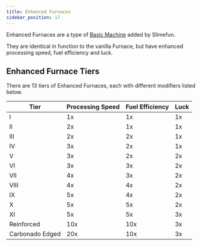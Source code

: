 ```yaml
---
title: Enhanced Furnaces
sidebar_position: 17
---
```


Enhanced Furnaces are a type of [Basic Machine](/docs/Slimefun/Basic-Machines) added by Slimefun.

They are identical in function to the vanilla Furnace, but have enhanced processing speed, fuel efficiency and luck.

## Enhanced Furnace Tiers

There are 13 tiers of Enhanced Furnaces, each with different modifiers listed below.

| Tier | Processing Speed | Fuel Efficiency | Luck |
| ---- | ---------------- | --------------- | ---- |
| I | 1x | 1x | 1x |
| II | 2x | 1x | 1x |
| III | 2x | 2x | 1x |
| IV | 3x | 2x | 1x |
| V | 3x | 2x | 2x |
| VI | 3x | 3x | 2x |
| VII | 4x | 3x | 2x |
| VIII | 4x | 4x | 2x |
| IX | 5x | 4x | 2x |
| X | 5x | 5x | 2x |
| XI | 5x | 5x | 3x |
| Reinforced | 10x | 10x | 3x |
| Carbonado Edged | 20x | 10x | 3x |
